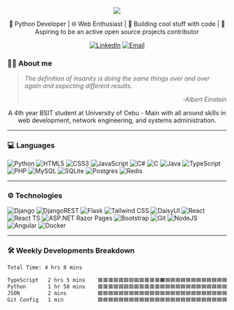 <p align="center">
  <img src="https://capsule-render.vercel.app/api?type=waving&color=0:0366d6,50:28a745,100:6f42c1&height=300&text=Hi%20there!%20👋&desc=My%20name%20is%20Ram%20Railey%20Alin...&fontAlignY=40&fontSize=60&descSize=25" />
</p>

<div align="center">
  🐍 Python Developer | 🌐 Web Enthusiast | 🚀 Building cool stuff with code | 🌟 Aspiring to be an active open source projects contributor
  
  [![LinkedIn](https://custom-icon-badges.demolab.com/badge/LinkedIn-0A66C2?logo=linkedin-white&logoColor=fff)](https://www.linkedin.com/in/ram-railey-alin-b27778255)
  [![Email](https://img.shields.io/badge/Email-D14836?style=flat&logo=gmail&logoColor=white)](mailto:raileyalin@gmail.com)
</div>

### 🧑‍💻 About me
<blockquote><i>The definition of insanity is doing the same things over and over again and expecting different results.
  <p align="right">-Albert Einstein</p></i></blockquote>

<p align="center">    A 4th year BSIT student at University of Cebu - Main with all around skills in web development, network engineering, and systems administration.</p>

---

### 💻 Languages
![Python](https://img.shields.io/badge/Python-3776AB?style=for-the-badge&logo=python&logoColor=white)
![HTML5](https://img.shields.io/badge/HTML5-E34F26?style=for-the-badge&logo=html5&logoColor=white)
![CSS3](https://img.shields.io/badge/CSS3-1572B6?style=for-the-badge&logo=css3&logoColor=white)
![JavaScript](https://img.shields.io/badge/JavaScript-F7DF1E?style=for-the-badge&logo=javascript&logoColor=black)
![C#](https://custom-icon-badges.demolab.com/badge/-C%23-%23239120.svg?style=for-the-badge&logo=cshrp&logoColor=white)
![C](https://img.shields.io/badge/C-00599C?style=for-the-badge&logo=c&logoColor=white)
![Java](https://img.shields.io/badge/Java-ED8B00?style=for-the-badge&logo=openjdk&logoColor=white)
![TypeScript](https://img.shields.io/badge/TypeScript-3178C6?style=for-the-badge&logo=typescript&logoColor=fff)
![PHP](https://img.shields.io/badge/php-%23777BB4.svg?style=for-the-badge&logo=php&logoColor=white)
![MySQL](https://img.shields.io/badge/MySQL-4479A1?style=for-the-badge&logo=mysql&logoColor=fff)
![SQLite](https://img.shields.io/badge/SQLite-%2307405e.svg?style=for-the-badge&logo=sqlite&logoColor=white)
![Postgres](https://img.shields.io/badge/Postgres-%23316192.svg?style=for-the-badge&logo=postgresql&logoColor=white)
![Redis](https://img.shields.io/badge/redis-%23DD0031.svg?style=for-the-badge&logo=redis&logoColor=white)

---

### ⚙️ Technologies
![Django](https://img.shields.io/badge/Django-092E20?style=for-the-badge&logo=django&logoColor=white)
![DjangoREST](https://img.shields.io/badge/DJANGO-REST-ff1709?style=for-the-badge&logo=django&logoColor=white&color=ff1709&labelColor=gray)
![Flask](https://img.shields.io/badge/Flask-000000?style=for-the-badge&logo=flask&logoColor=white)
![Tailwind CSS](https://img.shields.io/badge/Tailwind_CSS-38B2AC?style=for-the-badge&logo=tailwind-css&logoColor=white)
![DaisyUI](https://img.shields.io/badge/DaisyUI-ffff00?style=for-the-badge&logo=daisyui&logoColor=yellow)
![React](https://img.shields.io/badge/React-20232A?style=for-the-badge&logo=react&logoColor=61DAFB)
![React TS](https://img.shields.io/badge/React%20typescript-007ACC?style=for-the-badge&logo=react&logoColor=white&color=007ACC )
![ASP.NET Razor Pages](https://img.shields.io/badge/ASP.NET_Razor_Pages-512BD4?style=for-the-badge&logo=.net&logoColor=white)
![Bootstrap](https://img.shields.io/badge/Bootstrap-7952B3?style=for-the-badge&logo=bootstrap&logoColor=white)
![Git](https://img.shields.io/badge/Git-F05032?style=for-the-badge&logo=git&logoColor=white)
![NodeJS](https://img.shields.io/badge/Node.js-6DA55F?style=for-the-badge&logo=node.js&logoColor=white)
![Angular](https://img.shields.io/badge/angular-%23DD0031.svg?style=for-the-badge&logo=angular&logoColor=white)
![Docker](https://img.shields.io/badge/docker-%230db7ed.svg?style=for-the-badge&logo=docker&logoColor=white)

---
### 🛠 Weekly Developments Breakdown
<!--START_SECTION:waka-->

```txt
Total Time: 4 hrs 8 mins

TypeScript   2 hrs 5 mins    🟥🟥🟥🟥🟥🟥🟥🟥🟥🟥🟥🟥🟧🟦🟦🟦🟦🟦🟦🟦🟦🟦🟦🟦🟦   50.59 %
Python       1 hr 58 mins    🟥🟥🟥🟥🟥🟥🟥🟥🟥🟥🟥🟥🟦🟦🟦🟦🟦🟦🟦🟦🟦🟦🟦🟦🟦   47.84 %
JSON         2 mins          🟩🟦🟦🟦🟦🟦🟦🟦🟦🟦🟦🟦🟦🟦🟦🟦🟦🟦🟦🟦🟦🟦🟦🟦🟦   01.02 %
Git Config   1 min           🟩🟦🟦🟦🟦🟦🟦🟦🟦🟦🟦🟦🟦🟦🟦🟦🟦🟦🟦🟦🟦🟦🟦🟦🟦   00.55 %
```

<!--END_SECTION:waka-->

